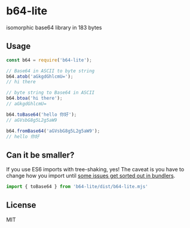 # b64-lite

isomorphic base64 library in 183 bytes

## Usage

```javascript
const b64 = require('b64-lite');

// Base64 in ASCII to byte string
b64.atob('aGkgdGhlcmU=');
// hi there

// byte string to Base64 in ASCII
b64.btoa('hi there');
// aGkgdGhlcmU=

b64.toBase64('hello 你好');
// aGVsbG8g5L2g5aW9

b64.fromBase64('aGVsbG8g5L2g5aW9');
// hello 你好
```

## Can it be smaller?

If you use ES6 imports with tree-shaking, yes! The caveat is you have to change how you import until [some issues get sorted out in bundlers](https://github.com/stereobooster/package.json/issues/2).

```javascript
import { toBase64 } from 'b64-lite/dist/b64-lite.mjs'
```

## License

MIT
